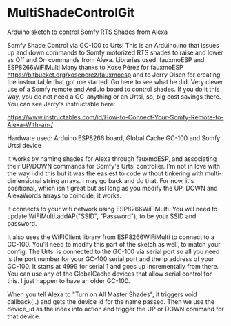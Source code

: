 # MultiShadeControlGit
Arduino sketch to control Somfy RTS Shades from Alexa


Somfy Shade Control via GC-100 to Urtsi This is an Arduino.ino that issues up and down commands to Somfy motorized RTS shades to raise and lower as Off and On commands from Alexa. Libraries used: fauxmoESP and ESP8266WiFiMulti Many thanks to Xose Pérez for fauxmoESP https://bitbucket.org/xoseperez/fauxmoesp and to Jerry Olsen for creating the instructable that got me started. Go here to see what he did. Very clever use of a Somfy remote and Arduio board to control shades. If you do it this way, you do not need a GC-anything or an Urtsi, so, big cost savings there. You can see Jerry's instructable here:

https://www.instructables.com/id/How-to-Connect-Your-Somfy-Remote-to-Alexa-With-an-/

Hardware used: Arduino ESP8266 board, Global Cache GC-100 and Somfy Urtsi device

It works by naming shades for Alexa through fauxmoESP, and associating their UP/DOWN commands for Somfy's Urtsi controller. I'm not in love with the way I did this but it was the easiest to code without tinkering with multi-dimensional string arrays. I may go back and do that. For now, it's positional, which isn't great but asl long as you modify the UP, DOWN and AlexaWords arrays to coincide, it works.

It connects to your wifi network using ESP8266WiFiMulti. You will need to update WiFiMulti.addAP("SSID", "Password"); to be your SSID and password.

It also uses the WiFIClient library from ESP8266WiFiMulti to connect to a GC-100. You'll need to modify this part of the sketch as well, to match your config. The Urtsi is connected to the GC-100 via serial port so all you need is the port number for your GC-100 serial port and the ip address of your GC-100. It starts at 4999 for serial 1 and goes up incrementally from there. You can use any of the GlobalCache devices that allow serial control for this. I just happen to have an older GC-100.

When you tell Alexa to "Turn on All Master Shades", it triggers void callback(..) and gets the device id for the name passed. Then we use the device_id as the index into action and trigger the UP or DOWN command for that device.
